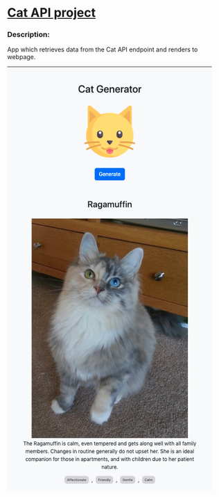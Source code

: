 # [Cat API project](https://excessive-universal-conifer.glitch.me/)

### Description:

App which retrieves data from the Cat API endpoint and renders to webpage.

![Screenshot](/catapi-screenshot.png?raw=true "Screenshot of project")